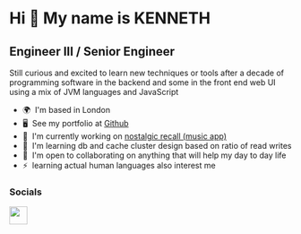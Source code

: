 Hi 👋 My name is KENNETH 
===========================================

Engineer III / Senior Engineer
------------------------------

Still curious and excited to learn new techniques or tools after a decade of programming software in the backend and some in the front end web UI using a mix of JVM languages and JavaScript

* 🌍  I'm based in London
* 🖥️  See my portfolio at [Github](http://github.com/ManiacViper)
* 🚀  I'm currently working on [nostalgic recall (music app)](http://github.com/ManiacViper/nostalgic-recall)
* 🧠  I'm learning db and cache cluster design based on ratio of read writes
* 🤝  I'm open to collaborating on anything that will help my day to day life
* ⚡  learning actual human languages also interest me

### Socials

<p align="left"> <a href="https://www.github.com/ManiacViper" target="_blank" rel="noreferrer"> <picture> <source media="(prefers-color-scheme: dark)" srcset="https://raw.githubusercontent.com/danielcranney/readme-generator/main/public/icons/socials/github-dark.svg" /> <source media="(prefers-color-scheme: light)" srcset="https://raw.githubusercontent.com/danielcranney/readme-generator/main/public/icons/socials/github.svg" /> <img src="https://raw.githubusercontent.com/danielcranney/readme-generator/main/public/icons/socials/github.svg" width="32" height="32" /> </picture> </a></p>
